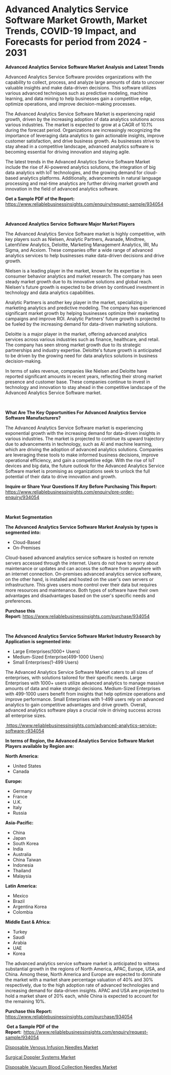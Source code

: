 <p><h1>Advanced Analytics Service Software Market Growth, Market Trends, COVID-19 Impact, and Forecasts for period from 2024 - 2031</h1></p><p><strong>Advanced Analytics Service Software Market Analysis and Latest Trends</strong></p>
<p><p>Advanced Analytics Service Software provides organizations with the capability to collect, process, and analyze large amounts of data to uncover valuable insights and make data-driven decisions. This software utilizes various advanced techniques such as predictive modeling, machine learning, and data mining to help businesses gain a competitive edge, optimize operations, and improve decision-making processes.</p><p>The Advanced Analytics Service Software Market is experiencing rapid growth, driven by the increasing adoption of data analytics solutions across various industries. The market is expected to grow at a CAGR of 10.1% during the forecast period. Organizations are increasingly recognizing the importance of leveraging data analytics to gain actionable insights, improve customer satisfaction, and drive business growth. As businesses strive to stay ahead in a competitive landscape, advanced analytics software is becoming essential for driving innovation and staying agile.</p><p>The latest trends in the Advanced Analytics Service Software Market include the rise of AI-powered analytics solutions, the integration of big data analytics with IoT technologies, and the growing demand for cloud-based analytics platforms. Additionally, advancements in natural language processing and real-time analytics are further driving market growth and innovation in the field of advanced analytics software.</p></p>
<p><strong>Get a Sample PDF of the Report:&nbsp;</strong> <a href="https://www.reliablebusinessinsights.com/enquiry/request-sample/934054">https://www.reliablebusinessinsights.com/enquiry/request-sample/934054</a></p>
<p>&nbsp;</p>
<p><strong>Advanced Analytics Service Software Major Market Players</strong></p>
<p><p>The Advanced Analytics Service Software market is highly competitive, with key players such as Nielsen, Analytic Partners, Avanade, Mindtree, LatentView Analytics, Deloitte, Marketing Management Analytics, IRI, Mu Sigma, and Acxiom. These companies offer a wide range of advanced analytics services to help businesses make data-driven decisions and drive growth.</p><p>Nielsen is a leading player in the market, known for its expertise in consumer behavior analytics and market research. The company has seen steady market growth due to its innovative solutions and global reach. Nielsen's future growth is expected to be driven by continued investment in technology and data analytics capabilities.</p><p>Analytic Partners is another key player in the market, specializing in marketing analytics and predictive modeling. The company has experienced significant market growth by helping businesses optimize their marketing campaigns and improve ROI. Analytic Partners' future growth is projected to be fueled by the increasing demand for data-driven marketing solutions.</p><p>Deloitte is a major player in the market, offering advanced analytics services across various industries such as finance, healthcare, and retail. The company has seen strong market growth due to its strategic partnerships and industry expertise. Deloitte's future growth is anticipated to be driven by the growing need for data analytics solutions in business decision-making.</p><p>In terms of sales revenue, companies like Nielsen and Deloitte have reported significant amounts in recent years, reflecting their strong market presence and customer base. These companies continue to invest in technology and innovation to stay ahead in the competitive landscape of the Advanced Analytics Service Software market.</p></p>
<p>&nbsp;</p>
<p><strong>What Are The Key Opportunities For Advanced Analytics Service Software Manufacturers?</strong></p>
<p><p>The Advanced Analytics Service Software market is experiencing exponential growth with the increasing demand for data-driven insights in various industries. The market is projected to continue its upward trajectory due to advancements in technology, such as AI and machine learning, which are driving the adoption of advanced analytics solutions. Companies are leveraging these tools to make informed business decisions, improve operational efficiency, and gain a competitive edge. With the rise of IoT devices and big data, the future outlook for the Advanced Analytics Service Software market is promising as organizations seek to unlock the full potential of their data to drive innovation and growth.</p></p>
<p><strong>Inquire or Share Your Questions If Any Before Purchasing This Report:</strong> <a href="https://www.reliablebusinessinsights.com/enquiry/pre-order-enquiry/934054">https://www.reliablebusinessinsights.com/enquiry/pre-order-enquiry/934054</a></p>
<p>&nbsp;</p>
<p><strong>Market Segmentation</strong></p>
<p><strong>The Advanced Analytics Service Software Market Analysis by types is segmented into:</strong></p>
<p><ul><li>Cloud-Based</li><li>On-Premises</li></ul></p>
<p><p>Cloud-based advanced analytics service software is hosted on remote servers accessed through the internet. Users do not have to worry about maintenance or updates and can access the software from anywhere with an internet connection. On-premises advanced analytics service software, on the other hand, is installed and hosted on the user's own servers or infrastructure. This gives users more control over their data but requires more resources and maintenance. Both types of software have their own advantages and disadvantages based on the user's specific needs and preferences.</p></p>
<p><strong>Purchase this Report:&nbsp;</strong><a href="https://www.reliablebusinessinsights.com/purchase/934054">https://www.reliablebusinessinsights.com/purchase/934054</a></p>
<p>&nbsp;</p>
<p><strong>The Advanced Analytics Service Software Market Industry Research by Application is segmented into:</strong></p>
<p><ul><li>Large Enterprises(1000+ Users)</li><li>Medium-Sized Enterprise(499-1000 Users)</li><li>Small Enterprises(1-499 Users)</li></ul></p>
<p><p>The Advanced Analytics Service Software Market caters to all sizes of enterprises, with solutions tailored for their specific needs. Large Enterprises with 1000+ users utilize advanced analytics to manage massive amounts of data and make strategic decisions. Medium-Sized Enterprises with 499-1000 users benefit from insights that help optimize operations and improve performance. Small Enterprises with 1-499 users rely on advanced analytics to gain competitive advantages and drive growth. Overall, advanced analytics software plays a crucial role in driving success across all enterprise sizes.</p></p>
<p><a href="https://www.reliablebusinessinsights.com/advanced-analytics-service-software-r934054">&nbsp;https://www.reliablebusinessinsights.com/advanced-analytics-service-software-r934054</a></p>
<p><strong>In terms of Region, the Advanced Analytics Service Software Market Players available by Region are:</strong></p>
<p>
    <p> <strong> North America: </strong>
        <ul>
            <li>United States</li>
            <li>Canada</li>
        </ul>
        </p> 
    <p> <strong> Europe: </strong>
        <ul>
            <li>Germany</li>
            <li>France</li>
            <li>U.K.</li>
            <li>Italy</li>
            <li>Russia</li>
        </ul>
        </p> 
    <p> <strong> Asia-Pacific: </strong>
        <ul>
            <li>China</li>
            <li>Japan</li>
            <li>South Korea</li>
            <li>India</li>
            <li>Australia</li>
            <li>China Taiwan</li>
            <li>Indonesia</li>
            <li>Thailand</li>
            <li>Malaysia</li>
        </ul>
        </p> 
    <p> <strong> Latin America: </strong>
        <ul>
            <li>Mexico</li>
            <li>Brazil</li>
            <li>Argentina Korea</li>
            <li>Colombia</li>
        </ul>
        </p> 
    <p> <strong> Middle East & Africa: </strong>
        <ul>
            <li>Turkey</li>
            <li>Saudi</li>
            <li>Arabia</li>
            <li>UAE</li>
            <li>Korea</li>
        </ul>
    </p>
    </p>
<p><p>The advanced analytics service software market is anticipated to witness substantial growth in the regions of North America, APAC, Europe, USA, and China. Among these, North America and Europe are expected to dominate the market with a market share percentage valuation of 40% and 30% respectively, due to the high adoption rate of advanced technologies and increasing demand for data-driven insights. APAC and USA are projected to hold a market share of 20% each, while China is expected to account for the remaining 10%.</p></p>
<p><strong>Purchase this Report: </strong><a href="https://www.reliablebusinessinsights.com/purchase/934054">https://www.reliablebusinessinsights.com/purchase/934054</a></p>
<p>&nbsp;<strong>Get a Sample PDF of the Report:&nbsp;&nbsp;</strong><a href="https://www.reliablebusinessinsights.com/enquiry/request-sample/934054">https://www.reliablebusinessinsights.com/enquiry/request-sample/934054</a></p>
<p><strong></strong></p>
<p><p><a href="https://github.com/Angelnienowdseej3e45z3p8c/Market-Research-Report-List-3/blob/main/disposable-venous-infusion-needles-market.md">Disposable Venous Infusion Needles Market</a></p><p><a href="https://github.com/EveKerluke2023/Market-Research-Report-List-1/blob/main/surgical-doppler-systems-market.md">Surgical Doppler Systems Market</a></p><p><a href="https://github.com/angeliabkratze/Market-Research-Report-List-1/blob/main/disposable-vacuum-blood-collection-needles-market.md">Disposable Vacuum Blood Collection Needles Market</a></p></p>